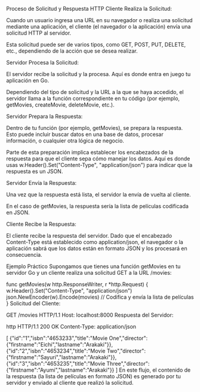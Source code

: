 Proceso de Solicitud y Respuesta HTTP
Cliente Realiza la Solicitud:

Cuando un usuario ingresa una URL en su navegador o realiza una solicitud mediante una aplicación, el cliente (el navegador o la aplicación) envía una solicitud HTTP al servidor.

Esta solicitud puede ser de varios tipos, como GET, POST, PUT, DELETE, etc., dependiendo de la acción que se desea realizar.

Servidor Procesa la Solicitud:

El servidor recibe la solicitud y la procesa. Aquí es donde entra en juego tu aplicación en Go.

Dependiendo del tipo de solicitud y la URL a la que se haya accedido, el servidor llama a la función correspondiente en tu código (por ejemplo, getMovies, createMovie, deleteMovie, etc.).

Servidor Prepara la Respuesta:

Dentro de tu función (por ejemplo, getMovies), se prepara la respuesta. Esto puede incluir buscar datos en una base de datos, procesar información, o cualquier otra lógica de negocio.

Parte de esta preparación implica establecer los encabezados de la respuesta para que el cliente sepa cómo manejar los datos. Aquí es donde usas w.Header().Set("Content-Type", "application/json") para indicar que la respuesta es un JSON.

Servidor Envía la Respuesta:

Una vez que la respuesta está lista, el servidor la envía de vuelta al cliente.

En el caso de getMovies, la respuesta sería la lista de películas codificada en JSON.

Cliente Recibe la Respuesta:

El cliente recibe la respuesta del servidor. Dado que el encabezado Content-Type está establecido como application/json, el navegador o la aplicación sabrá que los datos están en formato JSON y los procesará en consecuencia.

Ejemplo Práctico
Supongamos que tienes una función getMovies en tu servidor Go y un cliente realiza una solicitud GET a la URL /movies:


func getMovies(w http.ResponseWriter, r *http.Request) {
    w.Header().Set("Content-Type", "application/json")
    json.NewEncoder(w).Encode(movies) // Codifica y envía la lista de películas
}
Solicitud del Cliente:

GET /movies HTTP/1.1
Host: localhost:8000
Respuesta del Servidor:

http
HTTP/1.1 200 OK
Content-Type: application/json

[
  {"id":"1","isbn":"4653233","title":"Movie One","director":{"firstname":"Eichi","lastname":"Arakaki"}},
  {"id":"2","isbn":"4653234","title":"Movie Two","director":{"firstname":"Sayuri","lastname":"Arakaki"}},
  {"id":"3","isbn":"4653235","title":"Movie Three","director":{"firstname":"Ayumi","lastname":"Arakaki"}}
]
En este flujo, el contenido de la respuesta (la lista de películas en formato JSON) es generado por tu servidor y enviado al cliente que realizó la solicitud.